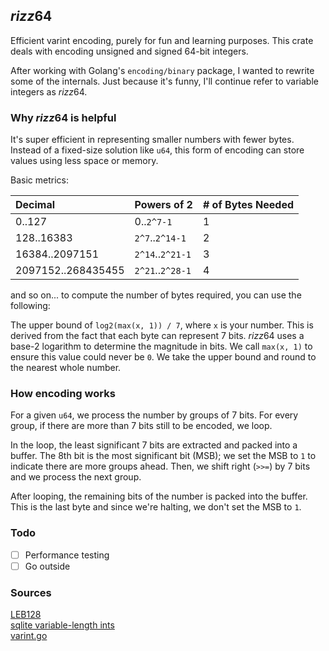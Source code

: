## *rizz*64
Efficient varint encoding, purely for fun and learning purposes. This crate deals with encoding unsigned and signed 64-bit integers.

After working with Golang's `encoding/binary` package, I wanted to rewrite some of the internals. Just because it's funny, I'll continue refer to variable integers as *rizz*64. 

### Why *rizz*64 is helpful
It's super efficient in representing smaller numbers with fewer bytes. Instead of a fixed-size solution like `u64`, this form of encoding can store values using less space or memory.

Basic metrics:

| Decimal            | Powers of 2      | # of Bytes Needed |
|:-------------------|------------------|-------------------|
| 0..127             | 0..`2^7-1`       | 1                 |
| 128..16383         | `2^7`..`2^14-1`  | 2                 |
| 16384..2097151     | `2^14`..`2^21-1` | 3                 |
| 2097152..268435455 | `2^21`..`2^28-1` | 4                 |


and so on... to compute the number of bytes required, you can use the following:

The upper bound of `log2(max(x, 1)) / 7`, where `x` is your number.
This is derived from the fact that each byte can represent 7 bits. *rizz*64 uses a base-2 logarithm to determine the magnitude in bits. We call `max(x, 1)` to ensure this value could never be `0`. We take the upper bound and round to the nearest whole number.

### How encoding works
For a given `u64`, we process the number by groups of 7 bits. For every group, if there are more than 7 bits still to be encoded, we loop.

In the loop, the least significant 7 bits are extracted and packed into a buffer. The 8th bit is the most significant bit (MSB); we set the MSB to `1` to indicate there are more groups ahead. Then, we shift right (`>>=`) by 7 bits and we process the next group.

After looping, the remaining bits of the number is packed into the buffer. This is the last byte and since we're halting, we don't set the MSB to `1`.


### Todo
- [ ] Performance testing
- [ ] Go outside

### Sources 
[LEB128](https://en.wikipedia.org/wiki/LEB128)<br>
[sqlite variable-length ints](https://www.sqlite.org/src4/doc/trunk/www/varint.wiki)<br>
[varint.go](https://go.dev/src/encoding/binary/varint.go)<br>
